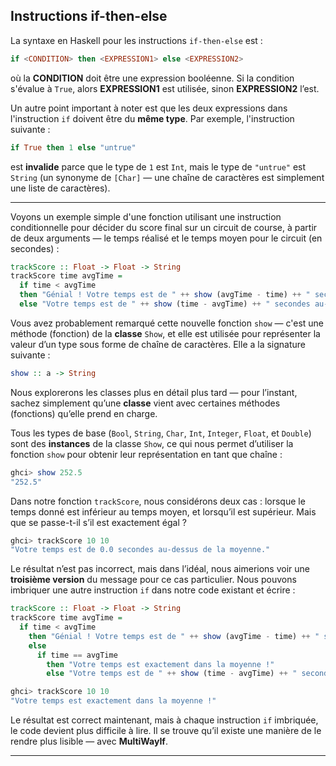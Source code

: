 ## Instructions if-then-else

La syntaxe en Haskell pour les instructions `if-then-else` est :

```haskell
if <CONDITION> then <EXPRESSION1> else <EXPRESSION2>
```

où la **CONDITION** doit être une expression booléenne. Si la condition s'évalue à `True`, alors **EXPRESSION1** est utilisée, sinon **EXPRESSION2** l’est.

Un autre point important à noter est que les deux expressions dans l'instruction `if` doivent être du **même type**. Par exemple, l'instruction suivante :

```haskell
if True then 1 else "untrue"
```

est **invalide** parce que le type de `1` est `Int`, mais le type de `"untrue"` est `String` (un synonyme de `[Char]` — une chaîne de caractères est simplement une liste de caractères).

---

Voyons un exemple simple d'une fonction utilisant une instruction conditionnelle pour décider du score final sur un circuit de course, à partir de deux arguments — le temps réalisé et le temps moyen pour le circuit (en secondes) :

```haskell
trackScore :: Float -> Float -> String
trackScore time avgTime =
  if time < avgTime
  then "Génial ! Votre temps est de " ++ show (avgTime - time) ++ " secondes en dessous de la moyenne !"
  else "Votre temps est de " ++ show (time - avgTime) ++ " secondes au-dessus de la moyenne."
```

Vous avez probablement remarqué cette nouvelle fonction `show` — c'est une méthode (fonction) de la **classe** `Show`, et elle est utilisée pour représenter la valeur d’un type sous forme de chaîne de caractères. Elle a la signature suivante :

```haskell
show :: a -> String
```

Nous explorerons les classes plus en détail plus tard — pour l’instant, sachez simplement qu’une **classe** vient avec certaines méthodes (fonctions) qu’elle prend en charge.

Tous les types de base (`Bool`, `String`, `Char`, `Int`, `Integer`, `Float`, et `Double`) sont des **instances** de la classe `Show`, ce qui nous permet d’utiliser la fonction `show` pour obtenir leur représentation en tant que chaîne :

```haskell
ghci> show 252.5
"252.5"
```

Dans notre fonction `trackScore`, nous considérons deux cas : lorsque le temps donné est inférieur au temps moyen, et lorsqu’il est supérieur. Mais que se passe-t-il s’il est exactement égal ?

```haskell
ghci> trackScore 10 10
"Votre temps est de 0.0 secondes au-dessus de la moyenne."
```

Le résultat n’est pas incorrect, mais dans l’idéal, nous aimerions voir une **troisième version** du message pour ce cas particulier. Nous pouvons imbriquer une autre instruction `if` dans notre code existant et écrire :

```haskell
trackScore :: Float -> Float -> String
trackScore time avgTime =
  if time < avgTime
    then "Génial ! Votre temps est de " ++ show (avgTime - time) ++ " secondes en dessous de la moyenne !"
    else 
      if time == avgTime
        then "Votre temps est exactement dans la moyenne !"
        else "Votre temps est de " ++ show (time - avgTime) ++ " secondes au-dessus de la moyenne."
```

```haskell
ghci> trackScore 10 10
"Votre temps est exactement dans la moyenne !"
```

Le résultat est correct maintenant, mais à chaque instruction `if` imbriquée, le code devient plus difficile à lire. Il se trouve qu’il existe une manière de le rendre plus lisible — avec **MultiWayIf**.

---


